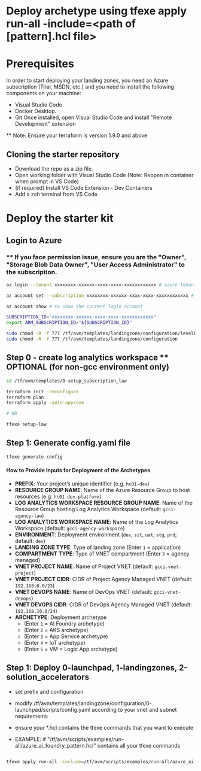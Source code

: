 # Deploy archetype using tfexe apply run-all -include=<path of [pattern].hcl file>

# Prerequisites

In order to start deploying your landing zones, you need an Azure subscription (Trial, MSDN, etc.) and you need to install the following components on your machine:
- Visual Studio Code
- Docker Desktop.
- Git
Once installed, open Visual Studio Code and install "Remote Development" extension

** Note: Ensure your terraform is version 1.9.0 and above

## Cloning the starter repository

- Download the repo as a zip file.
- Open working folder with Visual Studio Code (Note: Reopen in container when prompt in VS Code)
- (if required) Install VS Code Extension - Dev Containers
- Add a zsh terminal from VS Code

# Deploy the starter kit
## Login to Azure
### ** If you face permission issue, ensure you are the "Owner", "Storage Blob Data Owner", "User Access Administrator" to the subscription.

```bash
az login --tenant xxxxxxxx-xxxxxx-xxxx-xxxx-xxxxxxxxxxxx # azure tenant id

az account set --subscription xxxxxxxx-xxxxxx-xxxx-xxxx-xxxxxxxxxxxx # subscription id

az account show # to show the current login account

SUBSCRIPTION_ID="xxxxxxxx-xxxxxx-xxxx-xxxx-xxxxxxxxxxxx"
export ARM_SUBSCRIPTION_ID="${SUBSCRIPTION_ID}"

sudo chmod -R -f 777 /tf/avm/templates/landingzone/configuration/level0/gcci_platform/import.sh
sudo chmod -R -f 777 /tf/avm/templates/landingzone/configuration

```


## Step 0 - create log analytics workspace ** OPTIONAL (for non-gcc environment only)

```bash
cd /tf/avm/templates/0-setup_subscription_law

terraform init -reconfigure
terraform plan
terraform apply -auto-approve

# OR

tfexe setup-law
```

## Step 1: Generate config.yaml file

```bash
tfexe generate-config

```
#### How to Provide Inputs for Deployment of the Archetypes

* **PREFIX**: Your project’s unique identifier (e.g. `hc01-dev`)
* **RESOURCE GROUP NAME**: Name of the Azure Resource Group to host resources (e.g. `hc01-dev-platform`)
* **LOG ANALYTICS WORKSPACE RESOURCE GROUP NAME**: Name of the Resource Group hosting Log Analytics Workspace (default: `gcci-agency-law`)
* **LOG ANALYTICS WORKSPACE NAME**: Name of the Log Analytics Workspace (default: `gcci-agency-workspace`)
* **ENVIRONMENT**: Deployment environment (`dev`, `sit`, `uat`, `stg`, `prd`; default: `dev`)
* **LANDING ZONE TYPE**: Type of landing zone (Enter `1` = application)
* **COMPARTMENT TYPE**: Type of VNET compartment (Enter `3` = agency managed)
* **VNET PROJECT NAME**: Name of Project VNET (default: `gcci-vnet-project`)
* **VNET PROJECT CIDR**: CIDR of Project Agency Managed VNET (default: `192.168.0.0/23`)
* **VNET DEVOPS NAME**: Name of DevOps VNET (default: `gcci-vnet-devops`)
* **VNET DEVOPS CIDR**: CIDR of DevOps Agency Managed VNET (default: `192.168.10.0/24`)
* **ARCHETYPE**: Deployment archetype 
  - (Enter `1` = AI Foundry archetype)
  - (Enter `2` = AKS archetype)
  - (Enter `3` = App Service archetype)
  - (Enter `4` = IoT archetype)
  - (Enter `5` = VM + Logic App archetype)

## Step 1: Deploy 0-launchpad, 1-landingzones, 2-solution_accelerators

- set prefix and configuration
- modify /tf/avm/templates/landingzone/configuration/0-launchpad/scripts/config.yaml according to your vnet and subnet requirements
- ensure your *.hcl contains the tfexe commands that you want to execute

- EXAMPLE: if "/tf/avm/scripts/examples/run-all/azure_ai_foundry_pattern.hcl" contains all your tfexe commands
```bash

tfexe apply run-all -include=/tf/avm/scripts/examples/run-all/azure_ai_foundry_pattern.hcl

```
